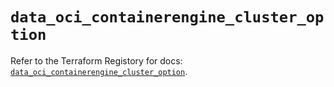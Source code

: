 # `data_oci_containerengine_cluster_option`

Refer to the Terraform Registory for docs: [`data_oci_containerengine_cluster_option`](https://registry.terraform.io/providers/oracle/oci/6.18.0/docs/data-sources/containerengine_cluster_option).
